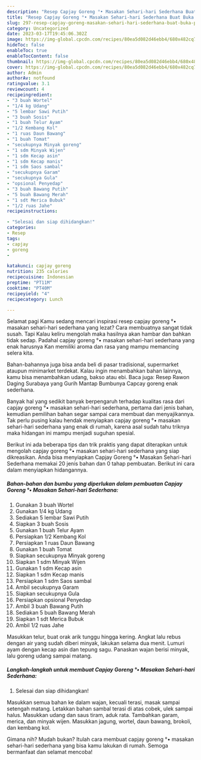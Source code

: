 ```yaml
---
description: "Resep Capjay Goreng °• Masakan Sehari-hari Sederhana Buat Buka Puasa"
title: "Resep Capjay Goreng °• Masakan Sehari-hari Sederhana Buat Buka Puasa"
slug: 297-resep-capjay-goreng-masakan-sehari-hari-sederhana-buat-buka-puasa
category: Uncategorized
date: 2023-03-17T19:45:06.302Z
image: https://img-global.cpcdn.com/recipes/80ea5d082d46ebb4/680x482cq70/capjay-goreng-masakan-sehari-hari-sederhana-foto-resep-utama.jpg
hideToc: false
enableToc: true
enableTocContent: false
thumbnail: https://img-global.cpcdn.com/recipes/80ea5d082d46ebb4/680x482cq70/capjay-goreng-masakan-sehari-hari-sederhana-foto-resep-utama.jpg
cover: https://img-global.cpcdn.com/recipes/80ea5d082d46ebb4/680x482cq70/capjay-goreng-masakan-sehari-hari-sederhana-foto-resep-utama.jpg
author: Admin
authorAv: notfound
ratingvalue: 3.1
reviewcount: 4
recipeingredient:
- "3 buah Wortel"
- "1/4 kg Udang"
- "5 lembar Sawi Putih"
- "3 buah Sosis"
- "1 buah Telur Ayam"
- "1/2 Kembang Kol"
- "1 ruas Daun Bawang"
- "1 buah Tomat"
- "secukupnya Minyak goreng"
- "1 sdm Minyak Wijen"
- "1 sdm Kecap asin"
- "1 sdm Kecap manis"
- "1 sdm Saos sambal"
- "secukupnya Garam"
- "secukupnya Gula"
- "opsional Penyedap"
- "3 buah Bawang Putih"
- "5 buah Bawang Merah"
- "1 sdt Merica Bubuk"
- "1/2 ruas Jahe"
recipeinstructions:

- "Selesai dan siap dihidangkan!"
categories:
- Resep
tags:
- capjay
- goreng
- 

katakunci: capjay goreng  
nutrition: 235 calories
recipecuisine: Indonesian
preptime: "PT11M"
cooktime: "PT40M"
recipeyield: "4"
recipecategory: Lunch

---
```



Selamat pagi Kamu sedang mencari inspirasi resep capjay goreng °• masakan sehari-hari sederhana yang lezat? Cara membuatnya sangat tidak susah. Tapi Kalau keliru mengolah maka hasilnya akan hambar dan bahkan tidak sedap. Padahal capjay goreng °• masakan sehari-hari sederhana yang enak harusnya Kan memiliki aroma dan rasa yang mampu memancing selera kita.


Bahan-bahannya juga bisa anda beli di pasar tradisional, supermarket ataupun minimarket terdekat. Kalau ingin menambahkan bahan lainnya, kamu bisa menambahkan udang, bakso atau ebi. Baca juga: Resep Rawon Daging Surabaya yang Gurih Mantap Bumbunya Capcay goreng enak sederhana.

Banyak hal yang sedikit banyak berpengaruh terhadap kualitas rasa dari capjay goreng °• masakan sehari-hari sederhana, pertama dari jenis bahan, kemudian pemilihan bahan segar sampai cara membuat dan menyajikannya. Tak perlu pusing kalau hendak menyiapkan capjay goreng °• masakan sehari-hari sederhana yang enak di rumah, karena asal sudah tahu triknya maka hidangan ini mampu menjadi suguhan spesial.


Berikut ini ada beberapa tips dan trik praktis yang dapat diterapkan untuk mengolah capjay goreng °• masakan sehari-hari sederhana yang siap dikreasikan. Anda bisa menyiapkan Capjay Goreng °• Masakan Sehari-hari Sederhana memakai 20 jenis bahan dan 0 tahap pembuatan. Berikut ini cara dalam menyiapkan hidangannya.

<!--inarticleads1-->

##### Bahan-bahan dan bumbu yang diperlukan dalam pembuatan Capjay Goreng °• Masakan Sehari-hari Sederhana:

1. Gunakan 3 buah Wortel
1. Gunakan 1/4 kg Udang
1. Sediakan 5 lembar Sawi Putih
1. Siapkan 3 buah Sosis
1. Gunakan 1 buah Telur Ayam
1. Persiapkan 1/2 Kembang Kol
1. Persiapkan 1 ruas Daun Bawang
1. Gunakan 1 buah Tomat
1. Siapkan secukupnya Minyak goreng
1. Siapkan 1 sdm Minyak Wijen
1. Gunakan 1 sdm Kecap asin
1. Siapkan 1 sdm Kecap manis
1. Persiapkan 1 sdm Saos sambal
1. Ambil secukupnya Garam
1. Siapkan secukupnya Gula
1. Persiapkan opsional Penyedap
1. Ambil 3 buah Bawang Putih
1. Sediakan 5 buah Bawang Merah
1. Siapkan 1 sdt Merica Bubuk
1. Ambil 1/2 ruas Jahe


Masukkan telur, buat orak arik tunggu hingga kering. Angkat lalu rebus dengan air yang sudah diberi minyak, lakukan selama dua menit. Lumuri ayam dengan kecap asin dan tepung sagu. Panaskan wajan berisi minyak, lalu goreng udang sampai matang. 

<!--inarticleads2-->

##### Langkah-langkah untuk membuat Capjay Goreng °• Masakan Sehari-hari Sederhana:


1. Selesai dan siap dihidangkan!

Masukkan semua bahan ke dalam wajan, kecuali terasi, masak sampai setengah matang. Letakkan bahan sambal terasi di atas cobek, ulek sampai halus. Masukkan udang dan saus tiram, aduk rata. Tambahkan garam, merica, dan minyak wijen. Masukkan jagung, wortel, daun bawang, brokoli, dan kembang kol. 

Gimana nih? Mudah bukan? Itulah cara membuat capjay goreng °• masakan sehari-hari sederhana yang bisa kamu lakukan di rumah. Semoga bermanfaat dan selamat mencoba!
